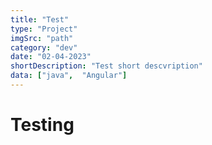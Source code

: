 ```yaml
---
title: "Test"
type: "Project"
imgSrc: "path"
category: "dev"
date: "02-04-2023"
shortDescription: "Test short descvription"
data: ["java",  "Angular"]
---
```


# Testing